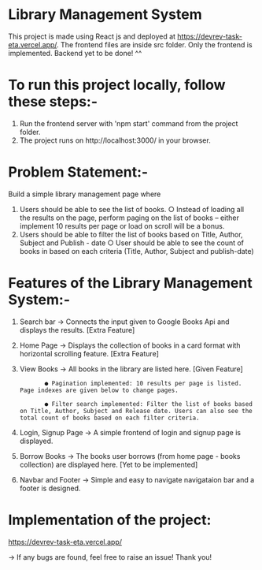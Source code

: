 # Library Management System

This project is made using React js and deployed at https://devrev-task-eta.vercel.app/. The frontend files are inside src folder. Only the frontend is implemented. Backend yet to be done! ^^

# To run this project locally, follow these steps:-

1. Run the frontend server with 'npm start' command from the project folder.
2. The project runs on http://localhost:3000/ in your browser.

# Problem Statement:-

Build a simple library management page where
1. Users should be able to see the list of books.
  ○ Instead of loading all the results on the page, perform paging on the list of books – either implement 10 results per page or load on scroll will be a bonus.
2. Users should be able to filter the list of books based on Title, Author, Subject and Publish - date
  ○ User should be able to see the count of books in based on each criteria (Title, Author, Subject and publish-date)

# Features of the Library Management System:- 

1. Search bar -> Connects the input given to Google Books Api and displays the results. [Extra Feature]
2. Home Page -> Displays the collection of books in a card format with horizontal scrolling feature. [Extra Feature]
3. View Books -> All books in the library are listed here. [Given Feature]
              
              ● Pagination implemented: 10 results per page is listed. Page indexes are given below to change pages.
              
              ● Filter search implemented: Filter the list of books based on Title, Author, Subject and Release date. Users can also see the total count of books based on each filter criteria.

4. Login, Signup Page -> A simple frontend of login and signup page is displayed.
5. Borrow Books -> The books user borrows (from home page - books collection) are displayed here. [Yet to be implemented]
6. Navbar and Footer -> Simple and easy to navigate navigataion bar and a footer is designed.

# Implementation of the project:

https://devrev-task-eta.vercel.app/

-> If any bugs are found, feel free to raise an issue! Thank you!
